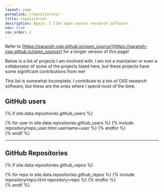 ```yaml
---
layout: page
permalink: /repositories/
title: repositories
description: Again, I like open source research software.
nav: true
nav_order: 2
---
```


Refer to [https://saransh-cpp.github.io/open_source/](https://saransh-cpp.github.io/open_source/) for a longer version of this page!

Below is a list of projects I am involved with. I am not a maintainer or even a collaborator of some of the projects listed here, but these projects have some significant contributions from me!

This list is somewhat incomplete. I contribute to a ton of OSS research software, but these are the ones where I spend most of the time.

## GitHub users

{% if site.data.repositories.github_users %}
<div class="repositories d-flex flex-wrap flex-md-row flex-column justify-content-center align-items-center">
  {% for user in site.data.repositories.github_users %}
    {% include repository/repo_user.html username=user %}
  {% endfor %}
</div>
{% endif %}

---

## GitHub Repositories

{% if site.data.repositories.github_repos %}
<div class="repositories d-flex flex-wrap flex-md-row flex-column justify-content-around align-items-center">
  {% for repo in site.data.repositories.github_repos %}
    {% include repository/repo.html repository=repo %}
  {% endfor %}
</div>
{% endif %}
